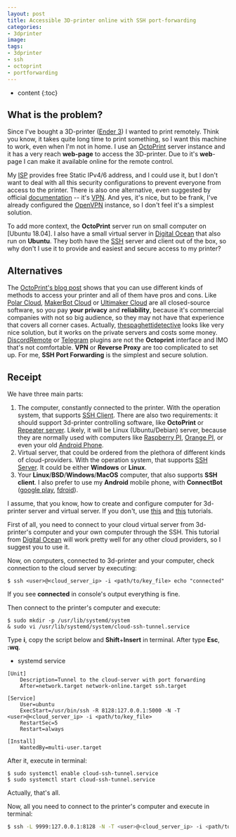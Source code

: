 ```yaml
---
layout: post
title: Accessible 3D-printer online with SSH port-forwarding
categories:
- 3dprinter
image:
tags:
- 3dprinter
- ssh
- octoprint
- portforwarding
---
```


* content
{:toc}

## What is the problem?

Since I've bought a 3D-printer ([Ender 3](https://www.creality3d.shop/products/creality3d-ender-3-pro-high-precision-3d-printer)) I wanted to print remotely. Think you know, it takes quite long time to print something, so I want this machine to work, even when I'm not in home.
I use an [OctoPrint](https://github.com/foosel/OctoPrint) server instance and it has a very reach **web-page** to access the 3D-printer. Due to it's **web**-page I can make it available online for the remote control. 

My [ISP](https://www.sknt.ru/) provides free Static IPv4/6 address, and I could use it, but I don't want to deal with all this security configurations to prevent everyone from access to the printer.
There is also one alternative, even suggested by official [documentation](http://docs.octoprint.org/en/master/features/accesscontrol.html) -- it's [VPN](https://en.wikipedia.org/wiki/Virtual_private_network). And yes, it's nice, but to be frank, I've already configured the [OpenVPN](https://openvpn.net/) instance, so I don't feel it's a simplest solution.

To add more context, the **OctoPrint** server run on small computer on [Ubuntu 18.04]. I also have a small virtual server in [Digital Ocean](https://www.digitalocean.com/) that also run on **Ubuntu**. They both have the [SSH](https://en.wikipedia.org/wiki/Secure_Shell) server and client out of the box, so why don't I use it to provide and easiest and secure access to my printer?

## Alternatives

The [OctoPrint's blog post](https://octoprint.org/blog/2018/09/03/safe-remote-access/) shows that you can use different kinds of methods to access your printer and all of them have pros and cons.
Like [Polar Cloud](https://polar3d.com/), [MakerBot Cloud](https://www.makerbot.com/3d-printers/apps/) or [Ultimaker Cloud](https://account.ultimaker.com/app) are all closed-source software, so you pay **your privacy** and **reliability**, because it's commercial companies with not so big audience, so they may not have that experience that covers all corner cases. Actually, [thespaghettidetective](https://plugins.octoprint.org/plugins/thespaghettidetective/) looks like very nice solution, but it works on the private servers and costs some money. [DiscordRemote](https://plugins.octoprint.org/plugins/DiscordRemote/) or [Telegram](https://plugins.octoprint.org/plugins/telegram/) plugins are not the **Octoprint** interface and IMO that's not comfortable. **VPN** or **Reverse Proxy** are too complicated to set up.
For me, **SSH Port Forwarding** is the simplest and secure solution.

## Receipt

We have three main parts:

1. The computer, constantly connected to the printer. With the operation system, that supports [SSH Client](https://en.wikipedia.org/wiki/Comparison_of_SSH_clients#Platform). There are also two requirements: it should support 3d-printer controlling software, like **OctoPrint** or [Repeater server](https://www.repetier-server.com/). Likely, it will be Linux (Ubuntu/Debian) server, because they are normally used with computers like [Raspberry PI](https://www.raspberrypi.org/), [Orange PI](http://www.orangepi.org/), or even your old [Android Phone](https://github.com/foosel/OctoPrint/wiki/Using-an-Android-phone-as-a-webcam).
2. Virtual server, that could be ordered from the plethora of different kinds of cloud-providers. With the operation system, that supports [SSH Server](https://en.wikipedia.org/wiki/Comparison_of_SSH_servers#Platform). It could be either **Windows** or **Linux**.
3. Your **Linux**/**BSD**/**Windows**/**MacOS** computer, that also supports **SSH client**. I also prefer to use my **Android** mobile phone, with **ConnectBot** ([google play](https://play.google.com/store/apps/details?id=org.connectbot&hl=en_US), [fdroid](https://f-droid.org/en/packages/org.connectbot/)).

I assume, that you know, how to create and configure computer for 3d-printer server and virtual server. If you don't, use [this](https://www.digitalocean.com/docs/droplets/how-to/) and [this](https://octoprint.org/download/) tutorials.

First of all, you need to connect to your cloud virtual server from 3d-printer's computer and your own computer through the SSH. This tutorial from [Digital Ocean](https://www.digitalocean.com/docs/droplets/how-to/add-ssh-keys/) will work pretty well for any other cloud providers, so I suggest you to use it.

Now, on computers, connected to 3d-printer and your computer, check connection to the cloud server by executing:
```
$ ssh <user>@<cloud_server_ip> -i <path/to/key_file> echo "connected"
```
If you see **connected** in console's output everything is fine.

Then connect to the printer's computer and execute:

```
$ sudo mkdir -p /usr/lib/systemd/system
& sudo vi /usr/lib/systemd/system/cloud-ssh-tunnel.service
```
Type **i**, copy the script below and **Shift**+**Insert** in terminal. After type **Esc**, **:wq**.

* systemd service

```
[Unit]
    Description=Tunnel to the cloud-server with port forwarding
    After=network.target network-online.target ssh.target

[Service]
    User=ubuntu
    ExecStart=/usr/bin/ssh -R 8128:127.0.0.1:5000 -N -T <user>@<cloud_server_ip> -i <path/to/key_file>
    RestartSec=5
    Restart=always

[Install]
    WantedBy=multi-user.target
```

After it, execute in terminal:

```
$ sudo systemctl enable cloud-ssh-tunnel.service
$ sudo systemctl start cloud-ssh-tunnel.service
```

Actually, that's all.

Now, all you need to connect to the printer's computer and execute in terminal:

```bash
$ ssh -L 9999:127.0.0.1:8128 -N -T <user>@<cloud_server_ip> -i <path/to/key_file>
```

<!-- Now on your computer you can open the  -->

